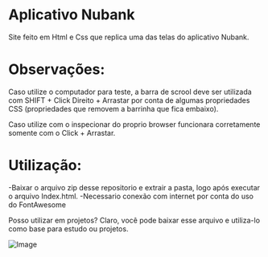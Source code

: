 # Aplicativo Nubank
Site feito em Html e Css que replica uma das telas do aplicativo Nubank.

# Observações:
Caso utilize o computador para teste, a barra de scrool deve ser utilizada com SHIFT + Click Direito + Arrastar por conta de algumas propriedades CSS (propriedades que removem a barrinha que fica embaixo).

Caso utilize com o inspecionar do proprio browser funcionara corretamente somente com o Click + Arrastar.

# Utilização:
-Baixar o arquivo zip desse repositorio e extrair a pasta, logo após executar o arquivo Index.html.
-Necessario conexão com internet por conta do uso do FontAwesome

Posso utilizar em projetos?
Claro, você pode baixar esse arquivo e utiliza-lo como base para estudo ou projetos.

![Image](https://github.com/user-attachments/assets/0ab1dd4c-2e51-46d2-8ab0-7ab9d0d55cf1)
